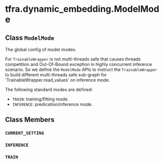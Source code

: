 <div itemscope itemtype="http://developers.google.com/ReferenceObject">
<meta itemprop="name" content="tfra.dynamic_embedding.ModelMode" />
<meta itemprop="path" content="Stable" />
<meta itemprop="property" content="CURRENT_SETTING"/>
<meta itemprop="property" content="INFERENCE"/>
<meta itemprop="property" content="TRAIN"/>
</div>

# tfra.dynamic_embedding.ModelMode

## Class `ModelMode`



The global config of model modes.

  For `TrainableWrapper` is not multi-threads safe that causes threads
  competition and Out-Of-Bound exception in highly concurrent
  inference scenario. So we define the `ModelMode` APIs to instruct
  the `TrainableWrapper` to build different multi-threads safe sub-graph
  for 'TrainableWrapper.read_values' on inference mode.

The following standard modes are defined:

* `TRAIN`: training/fitting mode.
* `INFERENCE`: predication/inference mode.

## Class Members

<h3 id="CURRENT_SETTING"><code>CURRENT_SETTING</code></h3>

<h3 id="INFERENCE"><code>INFERENCE</code></h3>

<h3 id="TRAIN"><code>TRAIN</code></h3>

